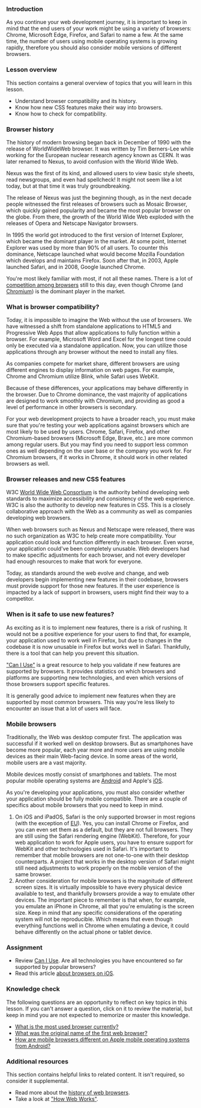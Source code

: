 ### Introduction

As you continue your web development journey, it is important to keep in mind that the end users of your work might be using a variety of browsers: Chrome, Microsoft Edge, Firefox, and Safari to name a few. At the same time, the number of users using mobile operating systems is growing rapidly, therefore you should also consider mobile versions of different browsers.

### Lesson overview

This section contains a general overview of topics that you will learn in this lesson.

- Understand browser compatibility and its history.
- Know how new CSS features make their way into browsers.
- Know how to check for compatibility.

### Browser history

<span id="first-web-browser">The history of modern browsing began back in December of 1990 with the release of WorldWideWeb browser.</span> It was written by Tim Berners-Lee while working for the European nuclear research agency known as CERN. It was later renamed to Nexus, to avoid confusion with the World Wide Web.

Nexus was the first of its kind, and allowed users to view basic style sheets, read newsgroups, and even had spellcheck! It might not seem like a lot today, but at that time it was truly groundbreaking.

The release of Nexus was just the beginning though, as in the next decade people witnessed the first releases of browsers such as Mosaic Browser, which quickly gained popularity and became the most popular browser on the globe. From there, the growth of the World Wide Web exploded with the releases of Opera and Netscape Navigator browsers.

In 1995 the world got introduced to the first version of Internet Explorer, which became the dominant player in the market. At some point, Internet Explorer was used by more than 90% of all users. To counter this dominance, Netscape launched what would become Mozilla Foundation which develops and maintains Firefox. Soon after that, in 2003, Apple launched Safari, and in 2008, Google launched Chrome.

You're most likely familiar with most, if not all these names.<span id="most-used-browser"> There is a lot of [competition among browsers](https://www.youtube.com/watch?v=W4wWdmfOibY) still to this day, even though Chrome (and [Chromium](https://en.wikipedia.org/wiki/Chromium_(web_browser))) is the dominant player in the market</span>.

### What is browser compatibility?

Today, it is impossible to imagine the Web without the use of browsers. We have witnessed a shift from standalone applications to HTML5 and Progressive Web Apps that allow applications to fully function within a browser. For example, Microsoft Word and Excel for the longest time could only be executed via a standalone application. Now, you can utilize those applications through any browser without the need to install any files.

As companies compete for market share, different browsers are using different engines to display information on web pages. For example, Chrome and Chromium utilize Blink, while Safari uses WebKit.

Because of these differences, your applications may behave differently in the browser. Due to Chrome dominance, the vast majority of applications are designed to work smoothly with Chromium, and providing as good a level of performance in other browsers is secondary.

For your web development projects to have a broader reach, you must make sure that you're testing your web applications against browsers which are most likely to be used by users. Chrome, Safari, Firefox, and other Chromium-based browsers (Microsoft Edge, Brave, etc.) are more common among regular users. But you may find you need to support less common ones as well depending on the user base or the company you work for. For Chromium browsers, if it works in Chrome, it should work in other related browsers as well.

### Browser releases and new CSS features

W3C [World Wide Web Consortium](https://www.w3.org/) is the authority behind developing web standards to maximize accessibility and consistency of the web experience. W3C is also the authority to develop new features in CSS. This is a closely collaborative approach with the Web as a community as well as companies developing web browsers.

When web browsers such as Nexus and Netscape were released, there was no such organization as W3C to help create more compatibility. Your application could look and function differently in each browser. Even worse, your application could've been completely unusable. Web developers had to make specific adjustments for each browser, and not every developer had enough resources to make that work for everyone.

Today, as standards around the web evolve and change, and web developers begin implementing new features in their codebase, browsers must provide support for those new features. If the user experience is impacted by a lack of support in browsers, users might find their way to a competitor.

### When is it safe to use new features?

As exciting as it is to implement new features, there is a risk of rushing. It would not be a positive experience for your users to find that, for example, your application used to work well in Firefox, but due to changes in the codebase it is now unusable in Firefox but works well in Safari. Thankfully, there is a tool that can help you prevent this situation.

["Can I Use"](https://caniuse.com/) is a great resource to help you validate if new features are supported by browsers. It provides statistics on which browsers and platforms are supporting new technologies, and even which versions of those browsers support specific features.

It is generally good advice to implement new features when they are supported by most common browsers. This way you're less likely to encounter an issue that a lot of users will face.

### Mobile browsers

Traditionally, the Web was desktop computer first. The application was successful if it worked well on desktop browsers. But as smartphones have become more popular, each year more and more users are using mobile devices as their main Web-facing device. In some areas of the world, mobile users are a vast majority.

Mobile devices mostly consist of smartphones and tablets. The most popular mobile operating systems are [Android](<https://en.wikipedia.org/wiki/Android_(operating_system)>) and Apple's [iOS](https://en.wikipedia.org/wiki/IOS).

As you're developing your applications, you must also consider whether your application should be fully mobile compatible. There are a couple of specifics about mobile browsers that you need to keep in mind.

1. <span id="apple-browsers">On iOS and iPadOS, Safari is the only supported browser in most regions (with the exception of [EU](https://www.theverge.com/2024/1/25/24050478/apple-ios-17-4-browser-engines-eu)). Yes, you can install Chrome or Firefox, and you can even set them as a default, but they are not full browsers. They are still using the Safari rendering engine (WebKit). Therefore, for your web application to work for Apple users, you have to ensure support for WebKit and other technologies used in Safari.
It's important to remember that mobile browsers are not one-to-one with their desktop counterparts. A project that works in the desktop version of Safari might still need adjustments to work properly on the mobile version of the same browser.</span>
1. Another consideration for mobile browsers is the magnitude of different screen sizes. It is virtually impossible to have every physical device available to test, and thankfully browsers provide a way to emulate other devices. The important piece to remember is that when, for example, you emulate an iPhone in Chrome, all that you're emulating is the screen size. Keep in mind that any specific considerations of the operating system will not be reproducible. Which means that even though everything functions well in Chrome when emulating a device, it could behave differently on the actual phone or tablet device.

### Assignment

<div class="lesson-content__panel" markdown="1">

- Review [Can I Use](https://caniuse.com/). Are all technologies you have encountered so far supported by popular browsers?
- Read this article [about browsers on iOS](https://adactio.com/journal/17428).

</div>

### Knowledge check

The following questions are an opportunity to reflect on key topics in this lesson. If you can't answer a question, click on it to review the material, but keep in mind you are not expected to memorize or master this knowledge.

- [What is the most used browser currently?](#most-used-browser)
- [What was the original name of the first web browser?](#first-web-browser)
- [How are mobile browsers different on Apple mobile operating systems from Android?](#apple-browsers)

### Additional resources

This section contains helpful links to related content. It isn't required, so consider it supplemental.

- Read more about the [history of web browsers](https://taskade.medium.com/history-of-web-browsers-the-evolution-of-digital-productivity-️-28fa2d4130fb).
- Take a look at ["How Web Works"](https://github.com/vasanthk/how-web-works/blob/master/README.md).
